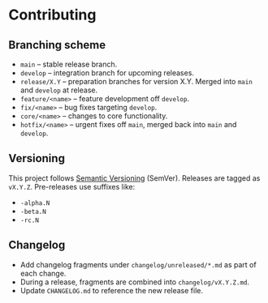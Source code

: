 # Contributing

## Branching scheme

- `main` – stable release branch.
- `develop` – integration branch for upcoming releases.
- `release/X.Y` – preparation branches for version X.Y. Merged into `main` and `develop` at release.
- `feature/<name>` – feature development off `develop`.
- `fix/<name>` – bug fixes targeting `develop`.
- `core/<name>` – changes to core functionality.
- `hotfix/<name>` – urgent fixes off `main`, merged back into `main` and `develop`.

## Versioning

This project follows [Semantic Versioning](https://semver.org/) (SemVer).
Releases are tagged as `vX.Y.Z`. Pre-releases use suffixes like:

- `-alpha.N`
- `-beta.N`
- `-rc.N`

## Changelog

- Add changelog fragments under `changelog/unreleased/*.md` as part of each change.
- During a release, fragments are combined into `changelog/vX.Y.Z.md`.
- Update `CHANGELOG.md` to reference the new release file.

